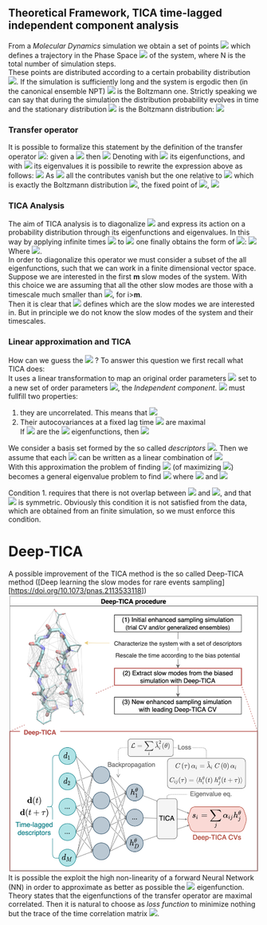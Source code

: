 ## Theoretical Framework, TICA time-lagged independent component analysis  

<!-- <img src="https://render.githubusercontent.com/render/math?math= width="500" height="600""> for math formulas -->

From a *Molecular Dynamics* simulation we obtain a set of points <img src="https://render.githubusercontent.com/render/math?math=\left\{ \vec {x}(t_i),\vec {p}(t_i) \right\} _{i=1,N}"> which defines a trajectory in the Phase Space <img src="https://render.githubusercontent.com/render/math?math=\Omega"> of the system, where N is the total number of simulation steps.  
These points are distributed according to a certain probability distribution <img src="https://render.githubusercontent.com/render/math?math=p_t(\vec x)">. If the simulation is sufficiently long and the system is ergodic then (in the canonical ensemble NPT) <img src="https://render.githubusercontent.com/render/math?math=p(\vec x) = \dfrac{e^{-\beta U(\vec x)}}{Z}"> is the Boltzmann one. Strictly speaking we can say that during the simulation the distribution probability evolves in time and the stationary distribution <img src="https://render.githubusercontent.com/render/math?math=\mu (\vec x)"> is the Boltzmann distribution: <img src="https://render.githubusercontent.com/render/math?math=\lim_{\tau \rightarrow \infty} p_{t \oplus \tau}(\vec x)  = \mu (\vec x)">  

### Transfer operator
It is possible to formalize this statement by the definition of the transfer operator <img src="https://render.githubusercontent.com/render/math?math=\mathcal{T}(\tau)">: given a <img src="https://render.githubusercontent.com/render/math?math=p_t(\vec x)"> then <img src="https://render.githubusercontent.com/render/math?math=p_{t\oplus\tau}(\vec x) = \mathcal{T}(\tau) \circ p_t(\vec x)">
Denoting with <img src="https://render.githubusercontent.com/render/math?math=\psi_i(\vec x)"> its eigenfunctions, and with <img src="https://render.githubusercontent.com/render/math?math=\lambda_i(\tau) = e^{-\frac{\tau}{t_i}}"> its eigenvalues it is possibile to rewrite the expression above as follows: <img src="https://render.githubusercontent.com/render/math?math=p_{t\oplus\tau}(\vec x) = \mathcal{T}(\tau) \circ p_t(\vec x) = \sum_i e^{-\frac{\tau}{t_i}} \langle p_t(\vec x) \psi_i(\vec x) \rangle \psi_i(\vec x)">
As <img src="https://render.githubusercontent.com/render/math?math=\tau \rightarrow \infty"> all the contributes vanish but the one relative to <img src="https://render.githubusercontent.com/render/math?math=t_i \rightarrow \infty"> which is exactly the Boltzmann distribution <img src="https://render.githubusercontent.com/render/math?math=\mu(\vec x)">, the fixed point of <img src="https://render.githubusercontent.com/render/math?math=\mathcal{T}(\tau)">, <img src="https://render.githubusercontent.com/render/math?math=\mathcal{T}(\tau) \circ \mu(\vec x) = \mu (\vec x)">
  
### TICA Analysis  
The aim of TICA analysis is to diagonalize <img src="https://render.githubusercontent.com/render/math?math=\mathcal{T}(\tau)"> and express its action on a probability distribution through its eigenfunctions and eigenvalues. In this way by applying infinite times <img src="https://render.githubusercontent.com/render/math?math=\mathcal{T}(\tau)"> to <img src="https://render.githubusercontent.com/render/math?math=p_t(\vec x)"> one finally obtains the form of <img src="https://render.githubusercontent.com/render/math?math=\mu (\vec x)">:
<img src="https://render.githubusercontent.com/render/math?math=\lim_{k \rightarrow \infty} \left( \prod^k \mathcal{T}(\tau) \right) \circ p_t(\vec x) =\lim_{k \rightarrow \infty} \mathcal{T}(k \tau) p_t(\vec x) = \lim_{k \rightarrow \infty} p_{t\oplus k \tau} (\vec x) = \lim_{k \rightarrow \infty} \sum_i e^{-\frac{k \tau}{t_i}} \langle p_t(\vec x) \psi_i(\vec x) \rangle \psi_i(\vec x) = \mu (\vec x)">  
Where <img src="https://render.githubusercontent.com/render/math?math=\langle p_t(\vec x) \psi_i(\vec x) \rangle = \int d \vec x p_t(\vec x) \psi_i(\vec x) e^{-\beta U(\vec x)}">.  
In order to diagonalize this operator we must consider a subset of the all eigenfunctions, such that we can work in a finite dimensional vector space. Suppose we are interested in the first **m** slow modes of the system. With this choice we are assuming that all the other slow modes are those with a timescale much smaller than <img src="https://render.githubusercontent.com/render/math?math=\tau: e^{-\frac{\tau}{t_i}} \rightarrow 0">, for i>**m**.  
Then it is clear that <img src="https://render.githubusercontent.com/render/math?math=\tau"> defines which are the slow modes we are interested in. But in principle we do not know the slow modes of the system and their timescales.  

### Linear approximation and TICA
How can we guess the <img src="https://render.githubusercontent.com/render/math?math=\psi_i(\vec x)"> ? 
To answer this question we first recall what TICA does:   
It uses a linear transformation to map an original order parameters <img src="https://render.githubusercontent.com/render/math?math=d_j(\vec x)"> set to a new set of order parameters <img src="https://render.githubusercontent.com/render/math?math=\psi_i(\vec x)">, the *Independent component*. <img src="https://render.githubusercontent.com/render/math?math=\psi_i(\vec x)"> must fullfill two properties:  
1.  they are uncorrelated. This means that <img src="https://render.githubusercontent.com/render/math?math=\langle \psi_i(\vec x_t) \psi_j(\vec x_{t} \rangle = \delta_{i,j}">
2.  Their autocovariances at a fixed lag time <img src="https://render.githubusercontent.com/render/math?math=\tau"> are maximal  
If <img src="https://render.githubusercontent.com/render/math?math=\psi_i(\vec x)"> are the <img src="https://render.githubusercontent.com/render/math?math=\mathcal{T}(\tau)"> eigenfunctions, then <img src="https://render.githubusercontent.com/render/math?math=\langle \psi_i(\vec x_t) \psi_i(\vec x_{t\oplus\tau}) \rangle = \lambda_i">  
  
We consider a basis set formed by the so called *descriptors* <img src="https://render.githubusercontent.com/render/math?math=d_j(\vec x)$, $\left\{ d_j(\vec x) \right\}_{j=1,n}">. Then we assume that each <img src="https://render.githubusercontent.com/render/math?math=\psi_i(\vec x)"> can be written as a linear combination of <img src="https://render.githubusercontent.com/render/math?math=\{d_j(\vec x)\}$: $\psi_i(\vec x) = \sum_j^n b_{ij} d_j(\vec x)">  
With this approximation the problem of finding <img src="https://render.githubusercontent.com/render/math?math=\psi_i(\vec x)"> (of maximizing <img src="https://render.githubusercontent.com/render/math?math=\lambda_i">) becomes a general eigenvalue problem to find <img src="https://render.githubusercontent.com/render/math?math=b_{ij} C^d(\tau) \cdot \vec b_i = \lambda_i C^d(0) \cdot \vec b_i">
where <img src="https://render.githubusercontent.com/render/math?math=C_{ij}^d(\tau) = \langle d_i(\vec x_t) d_j(\vec x_{t\oplus\tau})  \rangle"> and <img src="https://render.githubusercontent.com/render/math?math=C_{ij}^d(0) = \langle d_i(\vec x_t) d_j(\vec x_{t})  \rangle">
  
Condition 1. requires that there is not overlap between <img src="https://render.githubusercontent.com/render/math?math=\lambda_i"> and <img src="https://render.githubusercontent.com/render/math?math=\lambda_j">, and that <img src="https://render.githubusercontent.com/render/math?math=C^d(\tau)"> is symmetric. Obviously this condition it is not satisfied from the data, which are obtained from an finite simulation, so we must enforce this condition.  

# Deep-TICA  
A possible improvement of the TICA method is the so called Deep-TICA method ([Deep learning the slow modes for rare events sampling][https://doi.org/10.1073/pnas.2113533118])
<img src="images/DeepTICA_scheme.png">  
It is possible the exploit the high non-linearity of a forward Neural Network (NN) in order to approximate as better as possible the <img src="https://render.githubusercontent.com/render/math?math=\psi_i(\vec x)"> eigenfunction. Theory states that the eigenfunctions of the transfer operator are maximal correlated. Then it is natural to choose as *loss function* to minimize nothing but the trace of the time correlation matrix <img src="https://render.githubusercontent.com/render/math?math=C^d(0)^{-1}\cdotC^d(\tau)">.